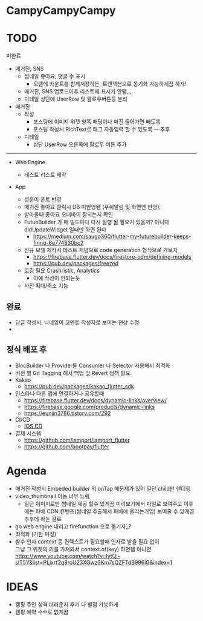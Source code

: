 # CampyCampyCampy


# TODO
미완료
* 매거진, SNS 
  * 썸네일 좋아요, 댓글 수 표시
    * 모델에 카운트를 함께저장하든, 트랜잭션으로 동기화 가능하게끔 하자!
  * 매거진, SNS 업로드이후 리스트에 표시가 안됌,,,,
  * 디테일 상단에 UserRow 및 팔로우버튼등 분리
* 매거진
  * 작성
    * 포스팅에 이미지 위젯 양쪽 패딩이나 마진 들어가면 빼도록
    * 포스팅 작성시 RichText로 태그 자동입력 할 수 있도록 -- 추후 
  * 디테일
    * 상단 UserRow 오른쪽에 팔로우 버튼 추가

----------------------------
* Web Engine
  * 테스트 리스트 제작

* App
  * 성훈이 폰트 반영
  * 매거진 좋아요 클릭시 DB 미반영됌 (푸쉬알림 및 화면엔 반영);
  * 받아올때 좋아요 오더바이 잘되는지 확인
  * FutueBuilder 가 매 빌드마다 다시 실행 될 필요가 있을까? 아니다 didUpdateWidget 일때만 하면 된다
    * https://medium.com/saugo360/flutter-my-futurebuilder-keeps-firing-6e774830bc2
  * 신규 모델 제작시 테스트 개념으로 code generation 형식으로 가보자
    * https://firebase.flutter.dev/docs/firestore-odm/defining-models
    * https://pub.dev/packages/freezed
  *   로깅 필요 Crashristic, Analytics
      * 아예 작성이 안되는듯
  * 사진 확대/축소 기능


완료
----------------------------
* 답글 작성시, 닉네임이 코멘트 작성자로 보이는 현상 수정
* 

## 정식 배포 후
* BlocBuilder 나 Provider들 Consumer 나 Selector 사용해서 최적화
* 버전 별 Git Tagging 해서 백업 및 Revert 정책 필요.
* Kakao
  * https://pub.dev/packages/kakao_flutter_sdk
* 인스타나 다른 앱에 연결하거나 공유할때
  * https://firebase.flutter.dev/docs/dynamic-links/overview/
  * https://firebase.google.com/products/dynamic-links
  * https://eunjin3786.tistory.com/292
* CI/CD
  * [IOS CD](https://docs.github.com/en/actions/deployment/deploying-xcode-applications/installing-an-apple-certificate-on-macos-runners-for-xcode-development)
* 결제 시스템
  * https://github.com/iamport/iamport_flutter
  * https://github.com/bootpay/flutter


# Agenda
* 매거진 작성시 Embeded builder 의 onTap 에문제가 있어 일단 child만 렌더링
* video_thumbnail 이놈 너무 느림
  * 일단 이미지로만 썸네일 제공 할수 있게끔 미리보기에서 파일로 보여주고 이후에는 파베 CDN 컨텐츠(썸네일 추출해서 파베에 올리는거임) 보여줄 수 있게끔  추후에 하는 걸로
* go web engine 내리고 firefunction 으로 옮기자,,?
* 최적화 (기한 미정)
* 함수 인자 context 등 컨텍스트가 필요할때 인자로 받을 필요 없이             
    그냥 그 위젯의 키를 가져와서 context.of(key) 하면됌
    아니면 https://www.youtube.com/watch?v=lytQi-slT5Y&list=PLjxrf2q8roU23XGwz3Km7sQZFTdB996iG&index=1

# IDEAS
* 캠핑 주인 성격 더러운지 후기 나 별점 가능하게
* 캠핑 예약 수수료 없게끔